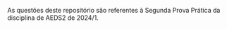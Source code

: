 As questões deste repositório são referentes à Segunda Prova Prática da disciplina de AEDS2 de 2024/1.
